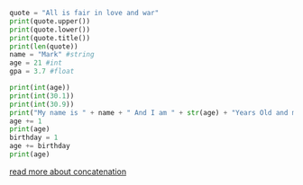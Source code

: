 ```python
quote = "All is fair in love and war"
print(quote.upper())
print(quote.lower())
print(quote.title())
print(len(quote))
name = "Mark" #string
age = 21 #int
gpa = 3.7 #float

print(int(age))
print(int(30.1))
print(int(30.9))
print("My name is " + name + " And I am " + str(age) + "Years Old and my GPA is " + str(gpa))
age += 1
print(age)
birthday = 1
age += birthday
print(age)
```
[read more about concatenation](https://www.digitalocean.com/community/tutorials/python-concatenate-string-and-int)